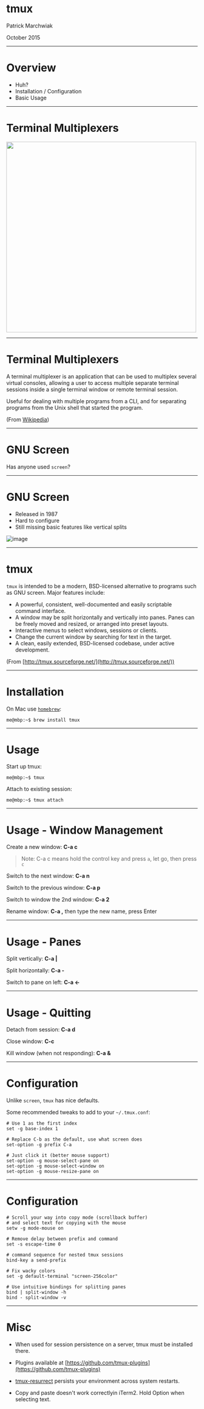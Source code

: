 <!---
Meant to be used with https://github.com/adamzap/landslide
-->

# tmux

Patrick Marchwiak

October 2015

---

# Overview

- Huh?
- Installation / Configuration
- Basic Usage

---

# Terminal Multiplexers

<img src="https://tmux.github.io/ss-tmux2.png" height="500">

---

# Terminal Multiplexers

A terminal multiplexer is an application that can be used to multiplex several virtual consoles, allowing a user to access multiple separate terminal sessions inside a single terminal window or remote terminal session.


Useful for dealing with multiple programs from a CLI, and for separating programs from the Unix shell that started the program.

(From [Wikipedia](http://https://en.wikipedia.org/wiki/Terminal_multiplexer))

---

# GNU Screen

Has anyone used `screen`?

---

# GNU Screen

- Released in 1987
- Hard to configure
- Still missing basic features like vertical splits

![image](http://upload.wikimedia.org/wikipedia/en/3/33/Dn330.jpg)

---

# tmux


`tmux` is intended to be a modern, BSD-licensed alternative to programs such as GNU screen. Major features include:

- A powerful, consistent, well-documented and easily scriptable command interface.
- A window may be split horizontally and vertically into panes.
Panes can be freely moved and resized, or arranged into preset layouts.
- Interactive menus to select windows, sessions or clients.
- Change the current window by searching for text in the target.
- A clean, easily extended, BSD-licensed codebase, under active development.

(From [http://tmux.sourceforge.net/](http://tmux.sourceforge.net/))

---

# Installation

On Mac use [`homebrew`](http://mxcl.github.com/homebrew/):

    me@mbp:~$ brew install tmux

---

# Usage

Start up tmux:

    me@mbp:~$ tmux

Attach to existing session:

    me@mbp:~$ tmux attach

---

# Usage - Window Management

Create a new window: **C-a c**

> Note: C-a c means hold the control key and press `a`, let go, then press `c`

Switch to the next window: **C-a n**

Switch to the previous window: **C-a p**

Switch to window the 2nd window: **C-a 2**

Rename window: **C-a ,**  then type the new name, press Enter

---

# Usage - Panes


Split vertically: **C-a |**

Split horizontally: **C-a -**

Switch to pane on left: **C-a ←**

---

# Usage - Quitting

Detach from session: **C-a d**

Close window: **C-c**

Kill window (when not responding): **C-a &**

___

# Configuration

Unlike `screen`, `tmux` has nice defaults.

Some recommended tweaks to add to your `~/.tmux.conf`:

    # Use 1 as the first index
    set -g base-index 1

    # Replace C-b as the default, use what screen does
	set-option -g prefix C-a

    # Just click it (better mouse support)
	set-option -g mouse-select-pane on
    set-option -g mouse-select-window on
    set-option -g mouse-resize-pane on

---

# Configuration

    # Scroll your way into copy mode (scrollback buffer)
    # and select text for copying with the mouse
    setw -g mode-mouse on

    # Remove delay between prefix and command
    set -s escape-time 0

    # command sequence for nested tmux sessions
    bind-key a send-prefix

    # Fix wacky colors
    set -g default-terminal "screen-256color"

    # Use intuitive bindings for splitting panes
    bind | split-window -h
    bind - split-window -v

---

# Misc

- When used for session persistence on a server, tmux must be installed there.

- Plugins available at [https://github.com/tmux-plugins](https://github.com/tmux-plugins)

 - [tmux-resurrect](https://github.com/tmux-plugins/tmux-resurrect) persists your environment across system restarts.

- Copy and paste doesn't work correctlyin iTerm2. Hold Option when selecting text.

